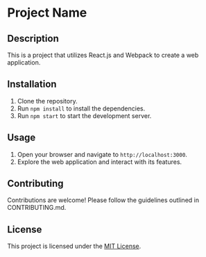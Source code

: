 # Project Name

## Description

This is a project that utilizes React.js and Webpack to create a web application.

## Installation

1. Clone the repository.
2. Run `npm install` to install the dependencies.
3. Run `npm start` to start the development server.

## Usage

1. Open your browser and navigate to `http://localhost:3000`.
2. Explore the web application and interact with its features.

## Contributing

Contributions are welcome! Please follow the guidelines outlined in CONTRIBUTING.md.

## License

This project is licensed under the [MIT License](LICENSE).
